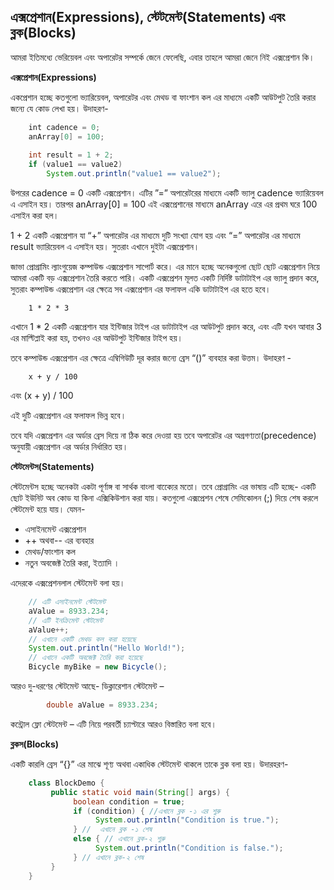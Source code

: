 ## এক্সপ্রেশান(Expressions), স্টেটমেন্ট(Statements) এবং ব্লক(Blocks)


আমরা ইতিমধ্যে ভেরিয়েবল এবং অপারেটর সম্পর্কে জেনে ফেলেছি, এবার তাহলে আমরা জেনে নিই এক্সপ্রেশান কি। 



**এক্সপ্রেশান(Expressions)**

একপ্রেশান হচ্ছে কতগুলো ভ্যারিয়েবল, অপারেটর এবং মেথড বা ফাংশান কল এর মাধ্যমে একটি আউটপুট তৈরি করার জন্যে যে কোড লেখা হয়।  উদাহরণ-  

```java
    ‌‌int cadence = 0;
    anArray[0] = 100;
    
    int result = 1 + 2; 
    if (value1 == value2) 
        System.out.println("value1 == value2");
```

উপরের cadence = 0 একটি এক্সপ্রেশান। এটির ‌”=” অপারেটরের মাধ্যমে একটি ভ্যালু  cadence ভ্যারিয়েবল এ এসাইন হয়। 
তারপর anArray[0] = 100 এই এক্সপ্রেশানের মাধ্যমে  anArray এরে এর প্রথম ঘরে 100 এসাইন করা হল। 

1 + 2 একটি এক্সপ্রেশান যা “+” অপারেটর এর মাধ্যমে দুটি সংখ্যা যোগ হয় এবং “=” অপারেটর এর মাধ্যমে  result ভ্যারিয়েবল এ এসাইন হয়। সুতরাং এখানে দুইটা এক্সপ্রেশান। 

জাভা প্রোগ্রামিং ল্যাংগুয়েজ কম্পাউন্ড এক্সপ্রেশান সাপোর্ট করে। এর মানে হচ্ছে অনেকগুলো ছোট ছোট এক্সপ্রেশান নিয়ে আমরা একটি বড় এক্সপ্রেশান তৈরি করতে পারি। 
একটি এক্সপ্রেশন মূলত একটি নির্দিষ্ট ডাটাটাইপ এর ভ্যালু প্রদান করে, সুতরাং কম্পাউন্ড এক্সপ্রেশান এর ক্ষেত্রে সব এক্সপ্রেশান এর ফলাফল একি ডাটাটাইপ এর হতে হবে। 
		
        1 * 2 * 3

এখানে 1 * 2 একটি এক্সপ্রেশান যার ইন্টিজার টাইপ এর ডাটাটাইপ এর আউটপুট প্রদান করে, এবং এটি যখন আবার 3 এর মাল্টিপ্লাই করা হয়, তখনও এর আউটপুট ইন্টিজার টাইপ হয়। 

তবে  কম্পাউন্ড এক্সপ্রেশান এর ক্ষেত্রে এম্বিগিউটি দূর করার জন্যে ব্রেস “()” ব্যবহার করা উত্তম। উদাহরণ - 
		
        x + y / 100

এবং 
		(x + y) / 100
        
এই দুটি এক্সপ্রেশান এর ফলাফল ভিন্ন হবে। 

তবে যদি এক্সপ্রেশান এর অর্ডার ব্রেস দিয়ে না ঠিক করে দেওয়া হয় তবে অপারেটর এর অগ্রগণ্যতা(precedence) অনুযায়ী এক্সপ্রেশান এর অর্ডার নির্ধারিত হয়। 



**স্টেটমেন্টস(Statements)**

স্টেটমেন্টস হচ্ছে অনেকটা একটা পূর্ণাঙ্গ বা সার্থক বাংলা বাক্যেের মতো। 
তবে প্রোগ্রামিং এর ভাষায় এটি হচ্ছে- একটি ছোট ইউনিট অব কোড যা কিনা এক্সিকিউশান করা যায়। কতগুলো এক্সপ্রেশন শেষে সেমিকোলন (;) দিয়ে শেষ করলে স্টেটমেন্ট হয়ে যায়। যেমন- 
 
- এসাইনমেন্ট এক্সপ্রেশান 
- ++ অথবা-- এর ব্যবহার
- মেথড/ফাংশান কল 
- নতুন অবজেক্ট তৈরি করা,  ইত্যাদি ।

এদেরকে এক্সপ্রেশনলাল স্টেটমেন্ট বলা হয়। 
```java
    // এটি এসাইনমেন্ট স্টেটমেন্ট
    aValue = 8933.234;
    // এটি ইনক্রিমেন্ট স্টেটমেন্ট
    aValue++;
    // এখানে একটি মেথড কল করা হয়েছে
    System.out.println("Hello World!");
    // এখানে একটি অবজেক্ট তৈরি করা হয়েছে
    Bicycle myBike = new Bicycle();
```

আরও দু-ধরণের স্টেটমেন্ট আছে- 
ডিক্লারেশান স্টেটমেন্ট – 
```java
		double aValue = 8933.234;
```
কন্ট্রোল ফ্লাে স্টেটমেন্ট – এটি নিয়ে পরবর্তী চ্যাপ্টারে আরও বিস্তারিত বলা হবে। 



**ব্লকস(Blocks)**

একটি কারলি ব্রেস “{}” এর মাঝে শূণ্য অথবা একাধিক স্টেটমেন্ট থাকলে তাকে ব্লক বলা হয়। 
উদারহরণ- 

```java
    class BlockDemo {
         public static void main(String[] args) {
              boolean condition = true;
              if (condition) { //এখানে ব্লক -১ এর শুরু 
                   System.out.println("Condition is true.");
              } //  এখানে ব্লক -১ শেষ
              else { // এখানে ব্লক-২ শুরু 
                   System.out.println("Condition is false.");
              } // এখানে ব্লক-২ শেষ 
         }
    }
```



